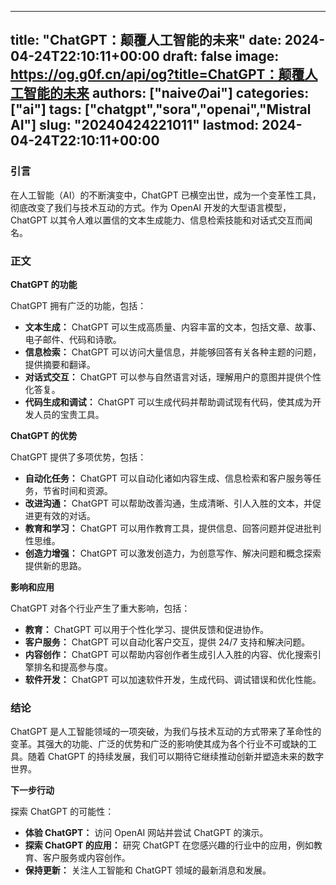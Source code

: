 
---
title: "ChatGPT：颠覆人工智能的未来"
date: 2024-04-24T22:10:11+00:00
draft: false
image: https://og.g0f.cn/api/og?title=ChatGPT：颠覆人工智能的未来
authors: ["naiveのai"]
categories: ["ai"]
tags: ["chatgpt","sora","openai","Mistral AI"]
slug: "20240424221011"
lastmod: 2024-04-24T22:10:11+00:00
---
### 引言

在人工智能（AI）的不断演变中，ChatGPT 已横空出世，成为一个变革性工具，彻底改变了我们与技术互动的方式。作为 OpenAI 开发的大型语言模型，ChatGPT 以其令人难以置信的文本生成能力、信息检索技能和对话式交互而闻名。

### 正文

**ChatGPT 的功能**

ChatGPT 拥有广泛的功能，包括：

- **文本生成：** ChatGPT 可以生成高质量、内容丰富的文本，包括文章、故事、电子邮件、代码和诗歌。
- **信息检索：** ChatGPT 可以访问大量信息，并能够回答有关各种主题的问题，提供摘要和翻译。
- **对话式交互：** ChatGPT 可以参与自然语言对话，理解用户的意图并提供个性化答复。
- **代码生成和调试：** ChatGPT 可以生成代码并帮助调试现有代码，使其成为开发人员的宝贵工具。

**ChatGPT 的优势**

ChatGPT 提供了多项优势，包括：

- **自动化任务：** ChatGPT 可以自动化诸如内容生成、信息检索和客户服务等任务，节省时间和资源。
- **改进沟通：** ChatGPT 可以帮助改善沟通，生成清晰、引人入胜的文本，并促进更有效的对话。
- **教育和学习：** ChatGPT 可以用作教育工具，提供信息、回答问题并促进批判性思维。
- **创造力增强：** ChatGPT 可以激发创造力，为创意写作、解决问题和概念探索提供新的思路。

**影响和应用**

ChatGPT 对各个行业产生了重大影响，包括：

- **教育：** ChatGPT 可以用于个性化学习、提供反馈和促进协作。
- **客户服务：** ChatGPT 可以自动化客户交互，提供 24/7 支持和解决问题。
- **内容创作：** ChatGPT 可以帮助内容创作者生成引人入胜的内容、优化搜索引擎排名和提高参与度。
- **软件开发：** ChatGPT 可以加速软件开发，生成代码、调试错误和优化性能。

### 结论

ChatGPT 是人工智能领域的一项突破，为我们与技术互动的方式带来了革命性的变革。其强大的功能、广泛的优势和广泛的影响使其成为各个行业不可或缺的工具。随着 ChatGPT 的持续发展，我们可以期待它继续推动创新并塑造未来的数字世界。

**下一步行动**

探索 ChatGPT 的可能性：

- **体验 ChatGPT：** 访问 OpenAI 网站并尝试 ChatGPT 的演示。
- **探索 ChatGPT 的应用：** 研究 ChatGPT 在您感兴趣的行业中的应用，例如教育、客户服务或内容创作。
- **保持更新：** 关注人工智能和 ChatGPT 领域的最新消息和发展。